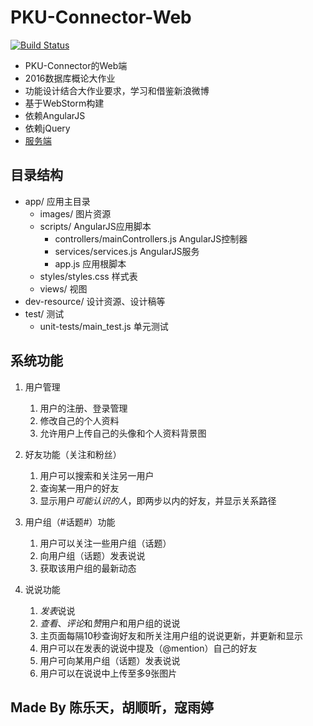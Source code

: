 # PKU-Connector-Web
[![Build Status](https://img.shields.io/travis/HackAll-PKU/PKU-Connector-Web.svg)](https://travis-ci.org/HackAll-PKU/PKU-Connector-Web)
- PKU-Connector的Web端
- 2016数据库概论大作业
- 功能设计结合大作业要求，学习和借鉴新浪微博
- 基于WebStorm构建
- 依赖AngularJS
- 依赖jQuery
- [服务端](https://github.com/HackAll-PKU/PKU-Connector-Services)

## 目录结构
 - app/ 应用主目录
 	- images/ 图片资源
 	- scripts/ AngularJS应用脚本
 		- controllers/mainControllers.js AngularJS控制器
 		- services/services.js AngularJS服务
 		- app.js 应用根脚本
 	- styles/styles.css 样式表
 	- views/ 视图
 - dev-resource/ 设计资源、设计稿等
 - test/ 测试
 	- unit-tests/main_test.js 单元测试

## 系统功能
1. 用户管理
	1. 用户的注册、登录管理
	2. 修改自己的个人资料
	3. 允许用户上传自己的头像和个人资料背景图

2. 好友功能（关注和粉丝）
	1. 用户可以搜索和关注另一用户
	2. 查询某一用户的好友
	3. 显示用户*可能认识的人*，即两步以内的好友，并显示关系路径

3. 用户组（#话题#）功能
	1. 用户可以关注一些用户组（话题）
	2. 向用户组（话题）发表说说
	3. 获取该用户组的最新动态

4. 说说功能
	1. *发表*说说
	2. *查看*、*评论*和*赞*用户和用户组的说说
	2. 主页面每隔10秒查询好友和所关注用户组的说说更新，并更新和显示
	3. 用户可以在发表的说说中提及（@mention）自己的好友
	4. 用户可向某用户组（话题）发表说说
	5. 用户可以在说说中上传至多9张图片

## Made By 陈乐天，胡顺昕，寇雨婷